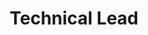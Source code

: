 ---
layout: post
weight: 100
name: Laurie Jiang
title: Technical Lead
status: executive
img: /assets/images/members/laurie.jpg
email: siang [at] alumni.ubc.ca
biography: >
  Ngai To recently graduated from UBC with distinction in chemical engineering (minor in computer science).
linkedin: https://www.linkedin.com/in/c-siang-lim-98535048
---